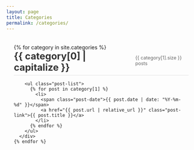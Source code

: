 ```yaml
---
layout: page
title: Categories
permalink: /categories/
---
```


<div class="categories-page">
  <div class="category-list">
    {% for category in site.categories %}
      <div class="category-group">
        <div class="category-header">
          <h2 id="{{ category[0] }}">{{ category[0] | capitalize }}</h2>
          <span class="post-count">{{ category[1].size }} posts</span>
        </div>
        
        <ul class="post-list">
          {% for post in category[1] %}
            <li>
              <span class="post-date">{{ post.date | date: "%Y-%m-%d" }}</span>
              <a href="{{ post.url | relative_url }}" class="post-link">{{ post.title }}</a>
            </li>
          {% endfor %}
        </ul>
      </div>
    {% endfor %}
  </div>
</div>

<style>
.categories-page {
  max-width: 800px;
  margin: 0 auto;
  padding: 20px;
}


.category-group {
  margin-bottom: 40px;
}

.category-header {
  border-bottom: 2px solid #eee;
  margin-bottom: 15px;
  padding-bottom: 5px;
  display: flex;
  align-items: baseline;
}

.category-header h2 {
  margin: 0;
  color: #333;
  font-size: 1.8em;
}

.post-count {
  margin-left: 15px;
  color: #666;
  font-size: 0.9em;
}

.post-list {
  list-style: none;
  padding: 0;
  margin: 0;
}

.post-list li {
  margin: 12px 0;
  padding: 8px;
  transition: background-color 0.2s;
}

.post-list li:hover {
  background-color: #f8f9fa;
  border-radius: 4px;
}

.post-date {
  color: #666;
  font-size: 0.9em;
  margin-right: 15px;
}

.post-link {
  color: #2c3e50;
  text-decoration: none;
}

.post-link:hover {
  color: #1abc9c;
}

@media (max-width: 600px) {
  .category-header {
    flex-direction: column;
  }
  
  .post-count {
    margin-left: 0;
    margin-top: 5px;
  }
  
  .post-date {
    display: block;
    margin-bottom: 5px;
  }
}
</style>